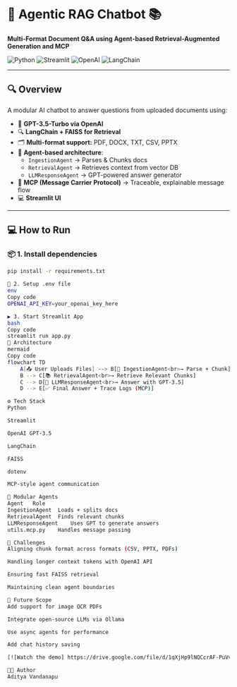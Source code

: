 # 🤖 Agentic RAG Chatbot 📚  
**Multi-Format Document Q&A using Agent-based Retrieval-Augmented Generation and MCP**

![Python](https://img.shields.io/badge/Python-3.9+-blue?logo=python)
![Streamlit](https://img.shields.io/badge/Streamlit-%E2%9D%A4-red?logo=streamlit)
![OpenAI](https://img.shields.io/badge/OpenAI-GPT--3.5--Turbo-green?logo=openai)
![LangChain](https://img.shields.io/badge/LangChain-RAG-yellow)

---

## 🔍 Overview

A modular AI chatbot to answer questions from uploaded documents using:

- 🧠 **GPT-3.5-Turbo via OpenAI**
- 🔍 **LangChain + FAISS for Retrieval**
- 🗂️ **Multi-format support:** PDF, DOCX, TXT, CSV, PPTX
- 🧩 **Agent-based architecture**:
  - `IngestionAgent` → Parses & Chunks docs
  - `RetrievalAgent` → Retrieves context from vector DB
  - `LLMResponseAgent` → GPT-powered answer generator
- 🔄 **MCP (Message Carrier Protocol)** → Traceable, explainable message flow
- 💻 **Streamlit UI**

---

## 💻 How to Run

### 📦 1. Install dependencies

```bash
pip install -r requirements.txt

🔑 2. Setup .env file
env
Copy code
OPENAI_API_KEY=your_openai_key_here

▶️ 3. Start Streamlit App
bash
Copy code
streamlit run app.py
🧠 Architecture
mermaid
Copy code
flowchart TD
    A[📤 User Uploads Files] --> B[🧩 IngestionAgent<br>→ Parse + Chunk]
    B --> C[📚 RetrievalAgent<br>→ Retrieve Relevant Chunks]
    C --> D[🧠 LLMResponseAgent<br>→ Answer with GPT-3.5]
    D --> E[✅ Final Answer + Trace Logs (MCP)]

⚙️ Tech Stack
Python

Streamlit

OpenAI GPT-3.5

LangChain

FAISS

dotenv

MCP-style agent communication

🧩 Modular Agents
Agent	Role
IngestionAgent	Loads + splits docs
RetrievalAgent	Finds relevant chunks
LLMResponseAgent	Uses GPT to generate answers
utils.mcp.py	Handles message passing

🧠 Challenges
Aligning chunk format across formats (CSV, PPTX, PDFs)

Handling longer context tokens with OpenAI API

Ensuring fast FAISS retrieval

Maintaining clean agent boundaries

🚀 Future Scope
Add support for image OCR PDFs

Integrate open-source LLMs via Ollama

Use async agents for performance

Add chat history saving

[![Watch the demo] https://drive.google.com/file/d/1qXjHp9lNQCcrAF-PuVv3r3uTxwTa-oEE/view?usp=sharing

👨‍💻 Author
Aditya Vandanapu


